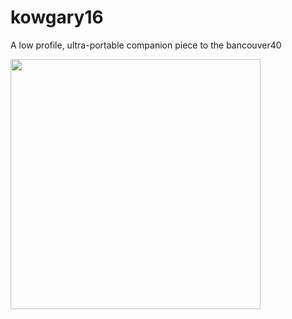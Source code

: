 # kowgary16

A low profile, ultra-portable companion piece to the bancouver40

<img src="https://lh3.googleusercontent.com/pw/AMWts8CU0uQjlCZNkvUnpaLayfVXgfWoyED6NIGEl_OhB_f_ggpyRpr6ok0fWlxaYTU_d2jvmFLne4i5we1rrHz06TSdV-wx91kpJdsDDFwi7plOIPAMbH8X32VWhTt5EPL0zHLPH53adD5iLa9pTAbgcNEd=w2092-h1574-no?authuser=0" width=400/>

